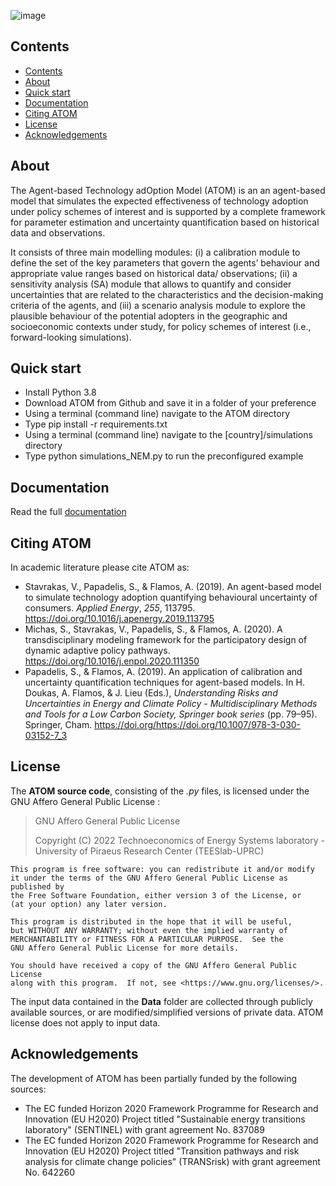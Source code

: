 
![image](https://user-images.githubusercontent.com/71763483/208134625-6eadf68b-7b85-4a5a-b069-5278ce9d3fe8.png)

## Contents
- [Contents](#contents)
- [About](#about)
- [Quick start](#quick-start)
- [Documentation](#documentation)
- [Citing ATOM](#citing-atom)
- [License](#license)
- [Acknowledgements](#acknowledgements)

## About
Τhe Agent-based Technology adOption Model (ATOM) is an an agent-based model that simulates the expected effectiveness of technology adoption under policy schemes of interest and is supported by a complete framework for parameter estimation and uncertainty quantification based on historical data and observations.

It consists of three main modelling modules: (i) a calibration module to define the set of the key parameters that govern the agents’ behaviour and appropriate value ranges based on historical data/  observations; (ii) a sensitivity analysis (SA) module that allows to quantify and consider uncertainties that are related to the characteristics and the decision-making criteria of the agents, and (iii) a scenario analysis module to explore the plausible behaviour of the potential adopters in the geographic and socioeconomic contexts under study, for policy schemes of interest (i.e., forward-looking simulations).

## Quick start
* Install Python 3.8
* Download ATOM from Github and save it in a folder of your preference
* Using a terminal (command line) navigate to the ATOM directory
* Type pip install -r requirements.txt
* Using a terminal (command line) navigate to the [country]/simulations directory
* Type python simulations_NEM.py to run the preconfigured example

## Documentation
Read the full [documentation](http://teeslab.unipi.gr/wp-content/uploads/2022/12/ΑΤΟΜ-Documentation_v1.0.pdf)

## Citing ATOM
In academic literature please cite ATOM as: 
* Stavrakas, V., Papadelis, S., & Flamos, A. (2019).  An agent-based model to simulate technology adoption quantifying behavioural uncertainty of consumers.  *Applied Energy*, *255*, 113795. https://doi.org/10.1016/j.apenergy.2019.113795
* Michas, S., Stavrakas, V., Papadelis, S., & Flamos, A. (2020). A transdisciplinary modeling framework for the participatory design of dynamic adaptive policy pathways. https://doi.org/10.1016/j.enpol.2020.111350
* Papadelis, S., & Flamos, A. (2019). An application of calibration and uncertainty quantification techniques for agent-based models. In H. Doukas, A. Flamos, & J. Lieu (Eds.), *Understanding Risks and Uncertainties in Energy and Climate Policy - Multidisciplinary Methods and Tools for a Low Carbon Society, Springer book series* (pp. 79–95). Springer, Cham. https://doi.org/https://doi.org/10.1007/978-3-030-03152-7_3


## License
The **ΑΤΟΜ source code**, consisting of the *.py* files, is licensed under the GNU Affero General Public License :
>GNU Affero General Public License 
>
>Copyright (C) 2022 Technoeconomics of Energy Systems laboratory - University of Piraeus Research Center (TEESlab-UPRC)

    This program is free software: you can redistribute it and/or modify
    it under the terms of the GNU Affero General Public License as published by
    the Free Software Foundation, either version 3 of the License, or
    (at your option) any later version.

    This program is distributed in the hope that it will be useful,
    but WITHOUT ANY WARRANTY; without even the implied warranty of
    MERCHANTABILITY or FITNESS FOR A PARTICULAR PURPOSE.  See the
    GNU Affero General Public License for more details.

    You should have received a copy of the GNU Affero General Public License
    along with this program.  If not, see <https://www.gnu.org/licenses/>.
The input data contained in the **Data** folder are collected through publicly available sources, or are modified/simplified versions of private data. ATOM license does not apply to input data.

## Acknowledgements
The development of ATOM has been partially funded by the following sources:
* The EC funded Horizon 2020 Framework Programme for Research and Innovation (EU H2020) Project titled "Sustainable energy transitions laboratory" (SENTINEL) with grant agreement No. 837089
* The EC funded Horizon 2020 Framework Programme for Research and Innovation (EU H2020) Project titled "Transition pathways and risk analysis for climate change policies" (TRANSrisk) with grant agreement No. 642260
